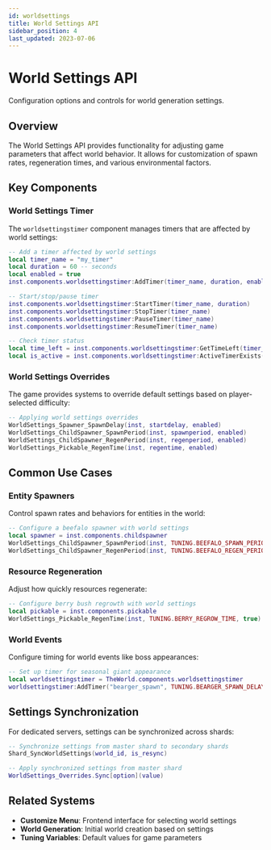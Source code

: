 ```yaml
---
id: worldsettings
title: World Settings API
sidebar_position: 4
last_updated: 2023-07-06
---
```


# World Settings API

Configuration options and controls for world generation settings.

## Overview

The World Settings API provides functionality for adjusting game parameters that affect world behavior. It allows for customization of spawn rates, regeneration times, and various environmental factors.

## Key Components

### World Settings Timer

The `worldsettingstimer` component manages timers that are affected by world settings:

```lua
-- Add a timer affected by world settings
local timer_name = "my_timer"
local duration = 60 -- seconds
local enabled = true
inst.components.worldsettingstimer:AddTimer(timer_name, duration, enabled, callback_fn)

-- Start/stop/pause timer
inst.components.worldsettingstimer:StartTimer(timer_name, duration)
inst.components.worldsettingstimer:StopTimer(timer_name)
inst.components.worldsettingstimer:PauseTimer(timer_name)
inst.components.worldsettingstimer:ResumeTimer(timer_name)

-- Check timer status
local time_left = inst.components.worldsettingstimer:GetTimeLeft(timer_name)
local is_active = inst.components.worldsettingstimer:ActiveTimerExists(timer_name)
```

### World Settings Overrides

The game provides systems to override default settings based on player-selected difficulty:

```lua
-- Applying world settings overrides
WorldSettings_Spawner_SpawnDelay(inst, startdelay, enabled)
WorldSettings_ChildSpawner_SpawnPeriod(inst, spawnperiod, enabled)
WorldSettings_ChildSpawner_RegenPeriod(inst, regenperiod, enabled)
WorldSettings_Pickable_RegenTime(inst, regentime, enabled)
```

## Common Use Cases

### Entity Spawners

Control spawn rates and behaviors for entities in the world:

```lua
-- Configure a beefalo spawner with world settings
local spawner = inst.components.childspawner
WorldSettings_ChildSpawner_SpawnPeriod(inst, TUNING.BEEFALO_SPAWN_PERIOD, true)
WorldSettings_ChildSpawner_RegenPeriod(inst, TUNING.BEEFALO_REGEN_PERIOD, true)
```

### Resource Regeneration

Adjust how quickly resources regenerate:

```lua
-- Configure berry bush regrowth with world settings
local pickable = inst.components.pickable
WorldSettings_Pickable_RegenTime(inst, TUNING.BERRY_REGROW_TIME, true)
```

### World Events

Configure timing for world events like boss appearances:

```lua
-- Set up timer for seasonal giant appearance
local worldsettingstimer = TheWorld.components.worldsettingstimer
worldsettingstimer:AddTimer("bearger_spawn", TUNING.BEARGER_SPAWN_DELAY, true, OnBeargerTimerDone)
```

## Settings Synchronization

For dedicated servers, settings can be synchronized across shards:

```lua
-- Synchronize settings from master shard to secondary shards
Shard_SyncWorldSettings(world_id, is_resync)

-- Apply synchronized settings from master shard
WorldSettings_Overrides.Sync[option](value)
```

## Related Systems

- **Customize Menu**: Frontend interface for selecting world settings
- **World Generation**: Initial world creation based on settings
- **Tuning Variables**: Default values for game parameters 
